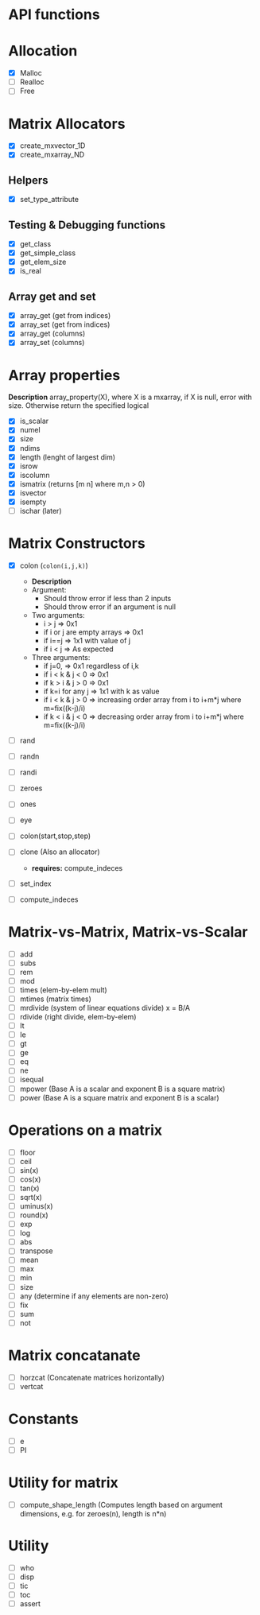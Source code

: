 # API functions

# Allocation
- [x] Malloc
- [ ] Realloc
- [ ] Free

# Matrix Allocators
- [x] create_mxvector_1D
- [x] create_mxarray_ND
## Helpers
- [x] set_type_attribute
## Testing & Debugging functions
- [x] get_class
- [x] get_simple_class
- [x] get_elem_size
- [x] is_real
## Array get and set
- [x] array_get (get from indices)
- [x] array_set (get from indices)
- [x] array_get (columns)
- [x] array_set (columns)
# Array properties
**Description**
array_property(X), where X is a mxarray,
if X is null, error with size. Otherwise
return the specified logical
- [x] is_scalar
- [x] numel
- [x] size
- [x] ndims
- [x] length (lenght of largest dim)
- [x] isrow
- [x] iscolumn
- [x] ismatrix (returns [m n] where m,n > 0)
- [x] isvector
- [x] isempty
- [ ] ischar (later)
# Matrix Constructors
- [x] colon (`colon(i,j,k)`)
    - __Description__
    - Argument:
        - Should throw error if less than 2 inputs
        - Should throw error if an argument is null
    - Two arguments:
        - i > j => 0x1
        - if i or j are empty arrays => 0x1
        - if i==j => 1x1 with value of j
        - if i < j => As expected
    - Three arguments:
        - if j=0, => 0x1 regardless of i,k
        - if i < k & j < 0 => 0x1
        - if k > i & j > 0 => 0x1
        - if k=i for any j => 1x1 with k as value
        - if i < k & j > 0 => increasing order array from i to i+m*j where m=fix((k-j)/i)
        - if k < i & j < 0 => decreasing order array
          from i to i+m*j where m=fix((k-j)/i)
- [ ] rand
- [ ] randn
- [ ] randi
- [ ] zeroes
- [ ] ones
- [ ] eye
- [ ] colon(start,stop,step) 
- [ ] clone (Also an allocator)

    - **requires:** compute_indeces
- [ ] set_index
- [ ] compute_indeces

# Matrix-vs-Matrix, Matrix-vs-Scalar
- [ ] add
- [ ] subs
- [ ] rem
- [ ] mod
- [ ] times (elem-by-elem mult)
- [ ] mtimes (matrix times)
- [ ] mrdivide (system of linear equations divide) x = B/A
- [ ] rdivide (right divide, elem-by-elem)
- [ ] lt
- [ ] le
- [ ] gt
- [ ] ge
- [ ] eq
- [ ] ne
- [ ] isequal
- [ ] mpower (Base A is a scalar and exponent B is a square matrix)
- [ ] power (Base A is a square matrix and exponent B is a scalar)
# Operations on a matrix
- [ ] floor
- [ ] ceil
- [ ] sin(x)
- [ ] cos(x)
- [ ] tan(x)
- [ ] sqrt(x)
- [ ] uminus(x)
- [ ] round(x)
- [ ] exp
- [ ] log
- [ ] abs
- [ ] transpose
- [ ] mean
- [ ] max
- [ ] min
- [ ] size
- [ ] any (determine if any elements are non-zero)
- [ ] fix
- [ ] sum
- [ ] not
# Matrix concatanate 
- [ ] horzcat (Concatenate matrices horizontally)
- [ ] vertcat
# Constants
- [ ] e
- [ ] PI
# Utility for matrix
- [ ] compute_shape_length (Computes length based on argument dimensions, e.g. for zeroes(n), length is n*n)
# Utility
- [ ] who
- [ ] disp
- [ ] tic
- [ ] toc
- [ ] assert
